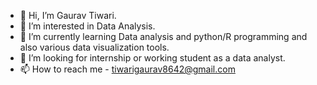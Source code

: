 - 👋 Hi, I’m Gaurav Tiwari.
- 👀 I’m interested in Data Analysis.
- 🌱 I’m currently learning Data analysis and python/R programming and also various data visualization tools. 
- 💞️ I’m looking for internship or working student as a data analyst.
- 📫 How to reach me - tiwarigaurav8642@gmail.com

<!---
peacefulheart12/peacefulheart12 is a ✨ special ✨ repository because its `README.md` (this file) appears on your GitHub profile.
You can click the Preview link to take a look at your changes.
--->
